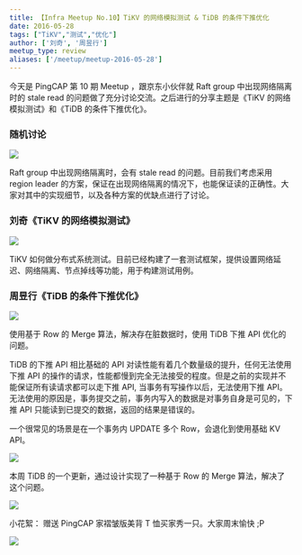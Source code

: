 ```yaml
---
title: 【Infra Meetup No.10】TiKV 的网络模拟测试 & TiDB 的条件下推优化
date: 2016-05-28
tags: ["TiKV","测试","优化"]
author: ['刘奇', '周昱行']
meetup_type: review
aliases: ['/meetup/meetup-2016-05-28']
---
```



今天是 PingCAP 第 10 期 Meetup ，跟京东小伙伴就 Raft group 中出现网络隔离时的 stale read 的问题做了充分讨论交流。之后进行的分享主题是《TiKV 的网络模拟测试》和《TiDB 的条件下推优化》。

### 随机讨论

![](http://upload-images.jianshu.io/upload_images/542677-73232d1f421f1afd?imageMogr2/auto-orient/strip%7CimageView2/2/w/1240) 

Raft group 中出现网络隔离时，会有 stale read 的问题。目前我们考虑采用 region leader 的方案，保证在出现网络隔离的情况下，也能保证读的正确性。大家对其中的实现细节，以及各种方案的优缺点进行了讨论。

### 刘奇《TiKV 的网络模拟测试》

![](http://upload-images.jianshu.io/upload_images/542677-f1831680434479d7?imageMogr2/auto-orient/strip%7CimageView2/2/w/1240) 

TiKV 如何做分布式系统测试。目前已经构建了一套测试框架，提供设置网络延迟、网络隔离、节点掉线等功能，用于构建测试用例。

### 周昱行《TiDB 的条件下推优化》

![](http://upload-images.jianshu.io/upload_images/542677-b5396bd8f4b7480e?imageMogr2/auto-orient/strip%7CimageView2/2/w/1240) 

使用基于 Row 的 Merge 算法，解决存在脏数据时，使用 TiDB 下推 API 优化的问题。

TiDB 的下推 API 相比基础的 API 对读性能有着几个数量级的提升，任何无法使用下推 API 的操作的请求，性能都慢到完全无法接受的程度。但是之前的实现并不能保证所有读请求都可以走下推 API, 当事务有写操作以后，无法使用下推 API。无法使用的原因是，事务提交之前，事务内写入的数据是对事务自身是可见的，下推 API 只能读到已提交的数据，返回的结果是错误的。

一个很常见的场景是在一个事务内 UPDATE 多个 Row，会退化到使用基础 KV API。

![](http://upload-images.jianshu.io/upload_images/542677-f2e19b08d4dc0129?imageMogr2/auto-orient/strip%7CimageView2/2/w/1240) 

本周 TiDB 的一个更新，通过设计实现了一种基于 Row 的 Merge 算法，解决了这个问题。

![](http://upload-images.jianshu.io/upload_images/542677-f8b1f0ca7847eb8c?imageMogr2/auto-orient/strip%7CimageView2/2/w/1240)

小花絮： 赠送 PingCAP 家褶皱版美背 T 恤买家秀一只。大家周末愉快 ;P

![](http://upload-images.jianshu.io/upload_images/542677-67962acb09266978?imageMogr2/auto-orient/strip%7CimageView2/2/w/1240)

